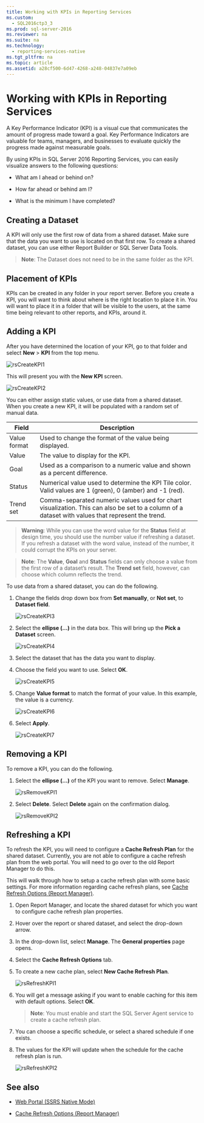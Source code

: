 ```yaml
---
title: Working with KPIs in Reporting Services
ms.custom: 
  - SQL2016ctp3_3
ms.prod: sql-server-2016
ms.reviewer: na
ms.suite: na
ms.technology: 
  - reporting-services-native
ms.tgt_pltfrm: na
ms.topic: article
ms.assetid: a28cf500-6d47-4268-a248-04837e7a09eb
---
```

# Working with KPIs in Reporting Services
A Key Performance Indicator (KPI) is a visual cue that communicates the amount of progress made toward a goal.  Key Performance Indicators are valuable for teams, managers, and businesses to evaluate quickly the progress made against measurable goals.   
  
By using KPIs in SQL Server 2016 Reporting Services, you can easily visualize answers to the following questions:  
  
-	What am I ahead or behind on?  
  
-	How far ahead or behind am I?  
  
-	What is the minimum I have completed?  
  
## Creating a Dataset  
A KPI will only use the first row of data from a shared dataset. Make sure that the data you want to use is located on that first row. To create a shared dataset, you can use either Report Builder or SQL Server Data Tools.  
  
> **Note**: The Dataset does not need to be in the same folder as the KPI.  
  
## Placement of KPIs  
  
KPIs can be created in any folder in your report server.  Before you create a KPI, you will want to think about where is the right location to place it in. You will want to place it in a folder that will be visible to the users, at the same time being relevant to other reports, and KPIs, around it.  
  
## Adding a KPI  
  
After you have determined the location of your KPI, go to that folder and select **New** > **KPI** from the top menu.  
  
![rsCreateKPI1](../../Images\Image\ImageNotContaina/rsCreateKPI1.png)  
  
This will present you with the **New KPI** screen.  
  
![rsCreateKPI2](../../Images\Image\ImageNotContaina/rsCreateKPI2.png)  
  
You can either assign static values, or use data from a shared dataset. When you create a new KPI, it will be populated with a random set of manual data.  
  
|Field|Description|  
|---|---|  
|Value format|	Used to change the format of the value being displayed.|   
|Value|The value to display for the KPI.|  
|Goal|Used as a comparison to a numeric value and shown as a percent difference.|  
|Status|Numerical value used to determine the KPI Tile color. Valid values are 1 (green), 0 (amber) and -1 (red).|  
|Trend set|Comma-separated numeric values used for chart visualization. This can also be set to a column of a dataset with values that represent the trend.|  
  
> **Warning**: While you can use the word value for the **Status** field at design time, you should use the number value if refreshing a dataset. If you refresh a dataset with the word value, instead of the number, it could corrupt the KPIs on your server.  
  
> **Note**: The **Value**, **Goal** and **Status** fields can only choose a value from the first row of a dataset’s result. The **Trend set** field, however, can choose which column reflects the trend.  
  
To use data from a shared dataset, you can do the following.  
  
1.	Change the fields drop down box from **Set manually**, or **Not set**, to **Dataset field**.  
  
    ![rsCreateKPI3](../../Images\Image\ImageNotContaina/rsCreateKPI3.png)  
  
2.	Select the **ellipse (…)** in the data box. This will bring up the **Pick a Dataset** screen.  
  
    ![rsCreateKPI4](../../Images\Image\ImageContaina/rsCreateKPI4.png)  
  
3.	Select the dataset that has the data you want to display.  
  
4.	Choose the field you want to use. Select **OK**.  
  
    ![rsCreateKPI5](../../Images\Image\ImageNotContaina/rsCreateKPI5.png)  
  
5.	Change **Value format** to match the format of your value. In this example, the value is a currency.  
  
    ![rsCreateKPI6](../../Images\Image\ImageNotContaina/rsCreateKPI6.png)  
  
6.	Select **Apply**.  
  
    ![rsCreateKPI7](../../Images\Image\ImageNotContaina/rsCreateKPI7.png)  
  
## Removing a KPI  
  
To remove a KPI, you can do the following.  
  
1.	Select the **ellipse (…)** of the KPI you want to remove. Select **Manage**.  
  
    ![rsRemoveKPI1](../../Images\Image\ImageNotContaina/rsRemoveKPI1.png)  
  
2.	Select **Delete**. Select **Delete** again on the confirmation dialog.  
  
    ![rsRemoveKPI2](../../Images\Image\ImageNotContaina/rsRemoveKPI2.png)  
  
## Refreshing a KPI  
  
To refresh the KPI, you will need to configure a **Cache Refresh Plan** for the shared dataset. Currently, you are not able to configure a cache refresh plan from the web portal. You will need to go over to the old Report Manager to do this.   
  
This will walk through how to setup a cache refresh plan with some basic settings. For more information regarding cache refresh plans, see [Cache Refresh Options (Report Manager)](../../Topics\TopicNameNotContainA/Cache-Refresh-Options--Report-Manager-.md).  
  
1.	Open Report Manager, and locate the shared dataset for which you want to configure cache refresh plan properties.   
  
2.	Hover over the report or shared dataset, and select the drop-down arrow.  
  
3.	In the drop-down list, select **Manage**. The **General properties** page opens.  
  
4.	Select the **Cache Refresh Options** tab.  
  
5.	To create a new cache plan, select **New Cache Refresh Plan**.  
  
    ![rsRefreshKPI1](../../Images\Image\ImageNotContaina/rsRefreshKPI1.png)  
  
6.	You will get a message asking if you want to enable caching for this item with default options. Select **OK**.  
  
    > **Note**: You must enable and start the SQL Server Agent service to create a cache refresh plan.  
  
7.	You can choose a specific schedule, or select a shared schedule if one exists.  
  
8.	The values for the KPI will update when the schedule for the cache refresh plan is run.  
  
    ![rsRefreshKPI2](../../Images\Image\ImageNotContaina/rsRefreshKPI2.png)  
  
## See also  
  
- [Web Portal (SSRS Native Mode)](../../Topics\TopicNameNotContainA/Web-portal--SSRS-Native-Mode-.md)  
  
- [Cache Refresh Options (Report Manager)](../../Topics\TopicNameNotContainA/Cache-Refresh-Options--Report-Manager-.md)  
  
    
  
  
  

